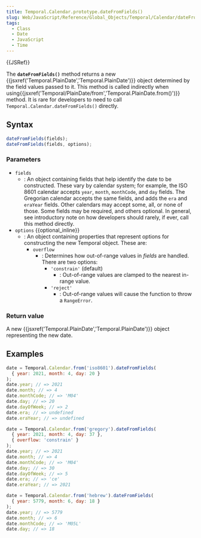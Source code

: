 ```yaml
---
title: Temporal.Calendar.prototype.dateFromFields()
slug: Web/JavaScript/Reference/Global_Objects/Temporal/Calendar/dateFromFields
tags:
  - Class
  - Date
  - JavaScript
  - Time
---
```

{{JSRef}}

The **`dateFromFields()`** method returns a new
{{jsxref('Temporal.PlainDate','Temporal.PlainDate')}} object
determined by the field values passed to it. This method is called indirectly
when
using{{jsxref('Temporal/PlainDate/from','Temporal.PlainDate.from()')}}
method. It is rare for developers to need to call
`Temporal.Calendar.dateFromFields()` directly.

## Syntax

```js
dateFromFields(fields);
dateFromFields(fields, options);
```

### Parameters

- `fields`
  - : An object containing fields that help identify the date to be constructed.
    These vary by calendar system; for example, the ISO 8601 calendar accepts
    `year`, `month`, `monthCode`, and `day` fields. The Gregorian calendar
    accepts the same fields, and adds the `era` and `eraYear` fields. Other
    calendars may accept some, all, or none of those. Some fields may be
    required, and others optional. In general, see introductory note on how
    developers should rarely, if ever, call this method directly.
- `options` {{optional_inline}}
  - : An object containing properties that represent options for constructing
    the new Temporal object. These are:
    - `overflow`
      - : Determines how out-of-range values in _fields_ are handled. There are
        two options:
        - `'constrain'` (default)
          - : Out-of-range values are clamped to the nearest in-range value.
        - `'reject'`
          - : Out-of-range values will cause the function to throw a
            `RangeError`.

### Return value

A new {{jsxref('Temporal.PlainDate','Temporal.PlainDate')}}
object representing the new date.

## Examples

```js
date = Temporal.Calendar.from('iso8601').dateFromFields(
  { year: 2021, month: 4, day: 20 }
);
date.year; // => 2021
date.month; // => 4
date.monthCode; // => 'M04'
date.day; // => 20
date.dayOfWeek; // => 2
date.era; // => undefined
date.eraYear; // => undefined
```

```js
date = Temporal.Calendar.from('gregory').dateFromFields(
  { year: 2021, month: 4, day: 37 },
  { overflow: 'constrain' }
);
date.year; // => 2021
date.month; // => 4
date.monthCode; // => 'M04'
date.day; // => 30
date.dayOfWeek; // => 5
date.era; // => 'ce'
date.eraYear; // => 2021
```

```js
date = Temporal.Calendar.from('hebrew').dateFromFields(
  { year: 5779, month: 6, day: 18 }
);
date.year; // => 5779
date.month; // => 6
date.monthCode; // => 'M05L'
date.day; // => 18
```
